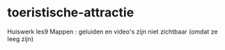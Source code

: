 # toeristische-attractie
Huiswerk les9
Mappen : geluiden en video's zijn niet zichtbaar (omdat ze leeg zijn)
